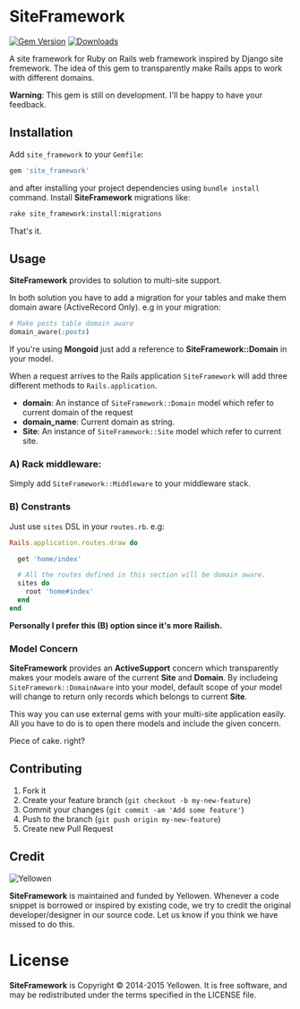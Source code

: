 # SiteFramework
[![Gem Version](https://badge.fury.io/rb/site_framework.png)](http://badge.fury.io/rb/site_framework)
[![Downloads](https://img.shields.io/gem/dt/site_framework.svg)](http://rubygems/gems/site_framework)

A site framework for Ruby on Rails web framework inspired by Django site fremework.
The idea of this gem to transparently make Rails apps to work with different domains.

**Warning**: This gem is still on development. I'll be happy to have your feedback.

## Installation

Add `site_framework` to your `Gemfile`:

```ruby
gem 'site_framework'
```

and after installing your project dependencies using `bundle install` command. Install
**SiteFramework** migrations like:

```bash
rake site_framework:install:migrations
```

That's it.

## Usage

**SiteFramework** provides to solution to multi-site support.

In both solution you have to add a migration for your tables and
make them domain aware (ActiveRecord Only). e.g in your migration:

```ruby
# Make posts table domain aware
domain_aware(:posts)
```

If you're using **Mongoid** just add a reference to **SiteFramework::Domain** in your model.

When a request arrives to the Rails application `SiteFramework` will add three different
methods to `Rails.application`.

* **domain**: An instance of `SiteFramework::Domain` model which refer to current domain of
the request
* **domain_name**: Current domain as string.
* **Site**: An instance of `SiteFramework::Site` model which refer to current site.


### A) Rack middleware:
Simply add `SiteFramework::Middleware` to your middleware stack.

### B) Constrants
Just use `sites` DSL in your `routes.rb`. e.g:

```ruby
Rails.application.routes.draw do

  get 'home/index'

  # All the routes defined in this section will be domain aware.
  sites do
    root 'home#index'
  end
end
```

**Personally I prefer this (B) option since it's more Railish.**

### Model Concern
**SiteFramework** provides an **ActiveSupport** concern which transparently
makes your models aware of the current **Site** and **Domain**. By includeing
`SiteFramework::DomainAware` into your model, default scope of your model will
change to return only records which belongs to current **Site**.

This way you can use external gems with your multi-site application easily.
All you have to do is to open there models and include the given concern.

Piece of cake. right?

## Contributing

1. Fork it
2. Create your feature branch (`git checkout -b my-new-feature`)
3. Commit your changes (`git commit -am 'Add some feature'`)
4. Push to the branch (`git push origin my-new-feature`)
5. Create new Pull Request

## Credit
![Yellowen](http://www.yellowen.com/images/logo.png)

**SiteFramework**  is maintained and funded by Yellowen. Whenever a code snippet is borrowed or inspired by existing code,
we try to credit the original developer/designer in our source code. Let us know if you think we have missed to do this.


# License

**SiteFramework** is Copyright © 2014-2015 Yellowen. It is free software, and may be redistributed under the terms specified in the LICENSE file.
